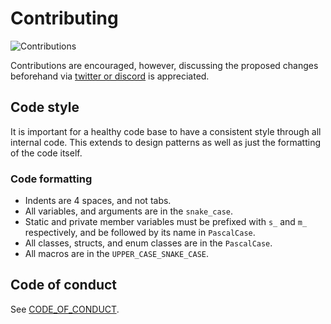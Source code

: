 # Contributing

![Contributions](https://img.shields.io/badge/contributions-open-green)

Contributions are encouraged, however, discussing the proposed changes beforehand via [twitter or discord](https://github.com/VertexEngine/VertexEngine#support) is appreciated.

## Code style

It is important for a healthy code base to have a consistent style through all internal code. This extends to design patterns as well as just the formatting of the code itself.

### Code formatting
* Indents are 4 spaces, and not tabs.
* All variables, and arguments are in the `snake_case`.
* Static and private member variables must be prefixed with `s_` and `m_` respectively, and be followed by its name in `PascalCase`.
* All classes, structs, and enum classes are in the `PascalCase`.
* All macros are in the `UPPER_CASE_SNAKE_CASE`.

## Code of conduct
See [CODE_OF_CONDUCT](https://github.com/VertexEngine/VertexEngine/blob/master/.github/CODE_OF_CONDUCT.md).
